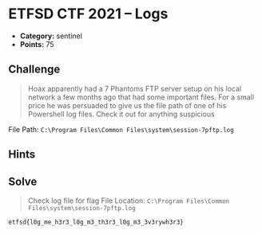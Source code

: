 # ETFSD CTF 2021 – Logs

* **Category:** sentinel
* **Points:** 75

## Challenge

> Hoax apparently had a 7 Phantoms FTP server setup on his local network a few months ago that had some important files. For a small price he was persuaded to give us the file path of one of his Powershell log files. Check it out for anything suspicious

File Path: `C:\Program Files\Common Files\system\session-7pftp.log`

## Hints

## Solve

> Check log file for flag
> File Location: `C:\Program Files\Common Files\system\session-7pftp.log`

```
etfsd{l0g_me_h3r3_l0g_m3_th3r3_l0g_m3_3v3rywh3r3}
```
